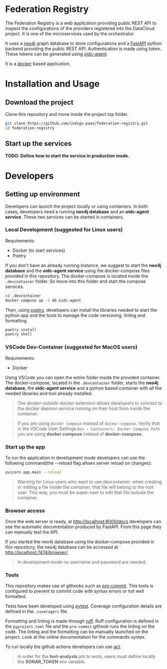 # Federation Registry

The Federation Registry is a web application providing public REST API to inspect the configurations of the providers registered into the DataCloud project. It is one of the microservices used by the orchestrator.

It uses a [neo4j](https://neo4j.com/) graph database to store configurations and a [FastAPI](https://fastapi.tiangolo.com/) python backend providing the public REST API. Authentication is made using token. These tokens can be generated using [oidc-agent](https://indigo-dc.gitbook.io/oidc-agent/).

It is a [docker](https://www.docker.com/) based application.

# Installation and Usage

## Download the project

Clone this repository and move inside the project top folder.

```bash
git clone https://github.com/indigo-paas/federation-registry.git
cd federation-registry
```

## Start up the services

**TODO: Define how to start the service in production mode.**

# Developers

## Setting up environment

Developers can launch the project locally or using containers. In both cases, developers need a running **neo4j database** and an **oidc-agent service**. These two services can be started in containers.

### Local Development (suggested for Linux users)

Requirements:

- Docker (to start services)
- Poetry

If you don't have an already running instance, we suggest to start the **neo4j database** and the **oidc-agent service** using the docker-compose files provided in this repository. The docker-compose is located inside the `.devcontainer` folder. So move into this folder and start the compose services.

```bash
cd .devcontainer
docker compose up -d db oidc-agent
```

Then, using [poetry](https://python-poetry.org/), developers can install the libraries needed to start the python app and the tools to manage the code versioning, linting and formatting.

```bash
poetry install
poetry shell
```

### VSCode Dev-Container (suggested for MacOS users)

Requirements:

- Docker

Using VSCode you can open the entire folder inside the provided container. The docker-compose, located in the `.devcontainer` folder, starts the **neo4j database**, the **oidc-agent service** and a python based container with all the needed libraries and tool already installed.

> The _docker-outside-docker_ extension allows developers to connect to the docker daemon service running on their host from inside the container.

> If you are using `docker compose` instead of `docker-compose`. Verify that in the VSCode User Settings `Dev › Containers: Docker Compose Path` you are using **docker compose** instead of **docker-compose**.

### Start up the app

To run the application in development mode developers can use the following command(the --reload flag allows server reload on changes):

```bash
uvicorn app.main --reload
```

> Warning for Linux users who want to use devcontainer: when creating or editing a file inside the container, that file will belong to the root user. This way, you must be super-user to edit that file outside the container.

### Browser access

Once the web server is ready, at [http://localhost:8000/docs](http://localhost:8000/docs) developers can see the automatic documentation produced by FastAPI. From this page they can manually test the API.

If you started the neo4j database using the docker-compose provided in this repository, the neo4j database can be accessed at [http://localhost:7474/browser/](http://localhost:7474/browser/).

> In development mode no username and password are needed.

### Tools

This repository makes use of githooks such as [pre-commit](https://pre-commit.com/). This tools is configured to prevent to commit code with syntax errors or not well formatted.

Tests have been developed using [pytest](https://docs.pytest.org/en/latest/). Coverage configuration details are defined in the `.coveragerc` file.

Formatting and linting is made through [ruff](https://docs.astral.sh/ruff/). Ruff configuration is defined in the `pyproject.toml` file and the `pre-commit` githook runs the linting on the code. The linting and the formatting can be manually launched on the project. Look at the online documentation for the commands syntax.

To run locally the github actions developers can use [act](https://github.com/nektos/act).

> In order for the **test-analysis** job to work, users must define locally the **SONAR_TOKEN** env variable.
